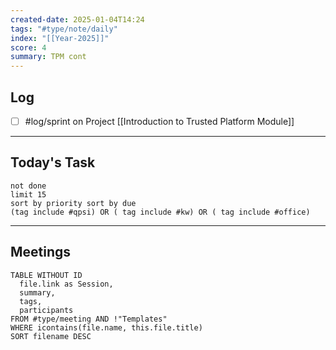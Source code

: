 ```yaml
---
created-date: 2025-01-04T14:24
tags: "#type/note/daily"
index: "[[Year-2025]]"
score: 4
summary: TPM cont
---
```


## Log
- [ ] #log/sprint on Project [[Introduction to Trusted Platform Module]]

---

## Today's Task

```tasks
not done
limit 15
sort by priority sort by due
(tag include #qpsi) OR ( tag include #kw) OR ( tag include #office)
```
---

## Meetings

```dataview
TABLE WITHOUT ID
  file.link as Session,
  summary,
  tags,
  participants
FROM #type/meeting AND !"Templates"
WHERE icontains(file.name, this.file.title)
SORT filename DESC
```
